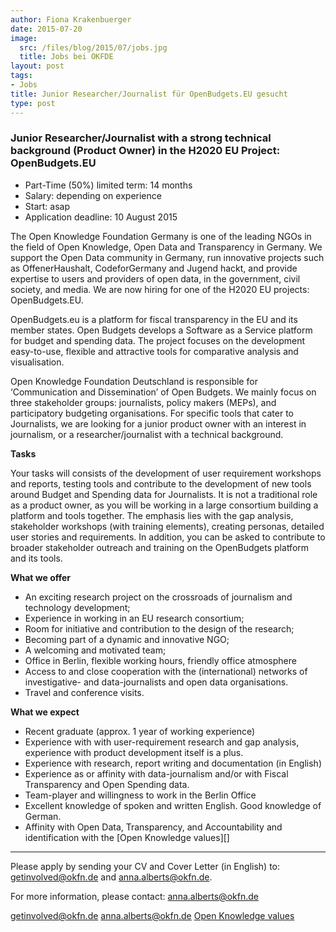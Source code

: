 ```yaml
---
author: Fiona Krakenbuerger
date: 2015-07-20
image:
  src: /files/blog/2015/07/jobs.jpg
  title: Jobs bei OKFDE
layout: post
tags:
- Jobs
title: Junior Researcher/Journalist für OpenBudgets.EU gesucht
type: post
---
```

###  Junior Researcher/Journalist with a strong technical background (Product Owner) in the H2020 EU Project: OpenBudgets.EU

* Part-Time (50%) limited term: 14 months
* Salary: depending on experience 
* Start: asap
* Application deadline: 10 August 2015


The Open Knowledge Foundation Germany is one of the leading NGOs in the field of Open Knowledge, Open Data and Transparency in Germany. We support the Open Data community in Germany,  run innovative projects such as OffenerHaushalt, CodeforGermany and Jugend hackt, and provide expertise to users and providers of open data, in the government, civil society, and media. We are now hiring for one of the H2020 EU projects: OpenBudgets.EU.

OpenBudgets.eu is a platform for fiscal transparency in the EU and its member states. Open Budgets develops a Software as a Service platform for budget and spending data. The project focuses on the development easy-to-use, flexible and attractive tools for comparative analysis and visualisation.

Open Knowledge Foundation Deutschland is responsible for ‘Communication and Dissemination’ of Open Budgets. We mainly focus on three stakeholder groups: journalists, policy makers (MEPs), and participatory budgeting organisations. For specific tools that cater to Journalists, we are looking for a junior product owner with an interest in journalism, or a researcher/journalist with a technical background. 

<strong>Tasks</strong>

Your tasks will consists of the development of user requirement workshops and reports, testing tools and contribute to the development of new tools around Budget and Spending data for Journalists. It is not a traditional role as a product owner, as you will be working in a large consortium building a platform and tools together. The emphasis lies with the gap analysis, stakeholder workshops (with training elements), creating personas, detailed user stories and requirements.  In addition, you can be asked to contribute to broader stakeholder outreach and training on the OpenBudgets platform and its tools. 

<strong>What we offer</strong>

* An exciting research project on the crossroads of journalism and technology development;
* Experience in working in an EU research consortium;
* Room for initiative and contribution to the design of the research;
* Becoming part of a dynamic and innovative NGO;
* A welcoming and motivated team;
* Office in Berlin, flexible working hours, friendly office atmosphere
* Access to and close cooperation with the (international) networks of investigative- and data-journalists and open data organisations.
* Travel and conference visits.

<strong>What we expect</strong>

* Recent graduate (approx. 1 year of working experience) 
* Experience with with user-requirement research and gap analysis, experience with product development itself is a plus. 
* Experience with research, report writing and documentation (in English)
* Experience as or affinity with data-journalism and/or with Fiscal Transparency and Open Spending data.
* Team-player and willingness to work in the Berlin Office
* Excellent knowledge of spoken and written English. Good knowledge of German. 
* Affinity with Open Data, Transparency, and Accountability and identification with the [Open Knowledge values][]

<hr>

Please apply by sending your CV and Cover Letter (in English) to: <a href="mailto:getinvolved@okfn.de?Subject=Application OpenBudgets">getinvolved@okfn.de</a> and <a href="mailto:anna.alberts@okfn.de?Subject=Application OpenBudgets">anna.alberts@okfn.de</a>.

For more information, please contact: <a href="mailto:anna.alberts@okfn.de">anna.alberts@okfn.de</a>

[getinvolved@okfn.de](mailto:getinvolved@okfn.de)
[anna.alberts@okfn.de](mailto:anna.alberts@okfn.de)
[Open Knowledge values](/mission)
